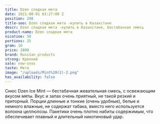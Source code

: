```yaml
---
title: Dzen сладкая мята
date: 2021-08-01 03:27:00 Z
position: 298
title-seo: Dzen сладкая мята -купить в Казахстане
descr: Dzen сладкая мята -купить в Казахстане, бестабачная смесь
product-name: Dzen сладкая мята
nicotine: 50
portions: 25
gram: 16
price: 2800
brand: Russian products
strong: Крепкий
sale: new-snus
taste: Мята
image: "/uploads/Mint%20(2)-2.png"
has_availability: false
---
```


Снюс Dzen Ice Mint — бестабачная жевательная смесь, с освежающим вкусом мяты. Вкус и запах очень приятный, не такой резкий и приторный. Порции длинные и тонкие (очень удобные), белые и немного влажные, не содержат табака, вместо него используется волокна целлюлозы. Пакетики очень плотно набиты содержимым, что обеспечивает плавный и длительный никотиновый удар.
